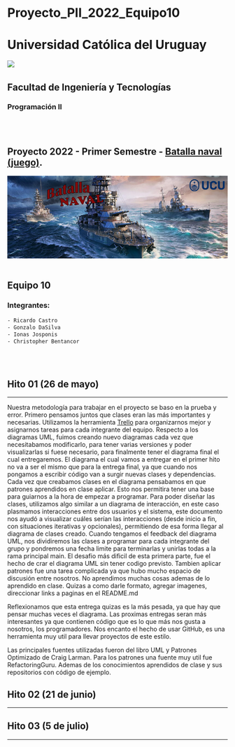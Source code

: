 # Proyecto_PII_2022_Equipo10

# Universidad Católica del Uruguay
<img src="https://ucu.edu.uy/sites/all/themes/univer/logo.png">

## Facultad de Ingeniería y Tecnologías
### Programación II

<br/>
<br/>

## Proyecto 2022 - Primer Semestre - [Batalla naval (juego)](https://es.wikipedia.org/wiki/Batalla_naval_(juego)).


<img src= "Docs\batallaV2.png">
<br/>
<br/>

## Equipo 10
### Integrantes:

    - Ricardo Castro
    - Gonzalo DaSilva
    - Ionas Josponis
    - Christopher Bentancor
<br/>
<br/>

## Hito 01 (26 de mayo)
---
Nuestra metodología para trabajar en el proyecto se baso en la prueba y error. Primero pensamos juntos que clases eran las más importantes y necesarias. Utilizamos la herramienta [Trello](https://trello.com/b/9FXnZtpb/proyectopii2022equipo10) para organizarnos mejor y asignarnos tareas para cada integrante del equipo. Respecto a los diagramas UML, fuimos creando nuevo diagramas cada vez que necesitabamos modificarlo, para tener varias versiones y poder visualizarlas si fuese necesario, para finalmente tener el diagrama final el cual entregaremos. El diagrama el cual vamos a entregar en el primer hito no va a ser el mismo que para la entrega final, ya que cuando nos pongamos a escribir código van a surgir nuevas clases y dependencias. Cada vez que creabamos clases en el diagrama pensabamos en que patrones aprendidos en clase aplicar. Esto nos permitira tener una base para guiarnos a la hora de empezar a programar. 
Para poder diseñar las clases, utilizamos algo similar a un diagrama de interacción, en este caso plasmamos interacciones entre dos usuarios y el sistema, este documento nos ayudó a visualizar cuáles serían las interacciones (desde inicio a fin, con situaciones iterativas y opcionales), permitiendo de esa forma llegar al diagrama de clases creado. Cuando tengamos el feedback del diagrama UML, nos dividiremos las clases a programar para cada integrante del grupo y pondremos una fecha limite para terminarlas y unirlas todas a la rama principal main. 
El desafio más dificil de esta primera parte, fue el hecho de crar el diagrama UML sin tener codigo previsto. Tambien aplicar patrones fue una tarea complicada ya que hubo mucho espacio de discusión entre nosotros.
No aprendimos muchas cosas ademas de lo aprendido en clase. Quizas a como darle formato, agregar imagenes, direccionar links a paginas en el README.md

 
Reflexionamos que esta entrega quizas es la más pesada, ya que hay que pensar muchas veces el diagrama. Las proximas entregas seran más interesantes ya que contienen código que es lo que más nos gusta a nosotros, los programadores.
Nos encanto el hecho de usar GitHub, es una herramienta muy util para llevar proyectos de este estilo.

Las principales fuentes utilizadas fueron del libro UML y Patrones Optimizado de Craig Larman. Para los patrones una fuente muy util fue RefactoringGuru. Ademas de los conocimientos aprendidos de clase y sus repositorios con código de ejemplo.

## Hito 02 (21 de junio)
---
## Hito 03 (5 de julio)
---
